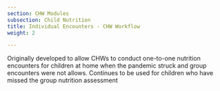 ```yaml
---
section: CHW Modules
subsection: Child Nutrition
title: Individual Encounters - CHW Workflow
weight: 2

---
```

Originally developed to allow CHWs to conduct one-to-one nutrition encounters for children at home when the pandemic struck and group encounters were not allows. Continues to be used for children who have missed the group nutrition assessment